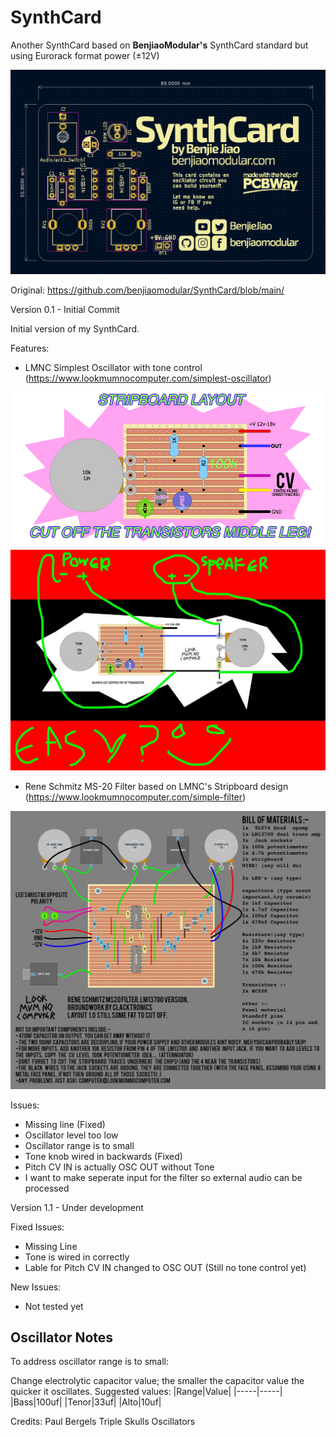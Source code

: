 # SynthCard
Another SynthCard based on **BenjiaoModular's** SynthCard standard but using Eurorack format power (±12V)

![SynthCard](Images/synthcard-dimensions.png)

Original: https://github.com/benjiaomodular/SynthCard/blob/main/

Version 0.1 - Initial Commit

Initial version of my SynthCard. 

Features:
- LMNC Simplest Oscillator with tone control (https://www.lookmumnocomputer.com/simplest-oscillator)

![Synthcard](Images/SUPER+SIMPLE+OSCILLATOR.png)
![Synthcard](Images/SIMPLE+OSCILLATOR+SCHEMATIC.jpeg)

- Rene Schmitz MS-20 Filter based on LMNC's Stripboard design (https://www.lookmumnocomputer.com/simple-filter)

![SynthCard](Images/MS20-Stripboard.jpeg)

Issues:
- Missing line (Fixed)
- Oscillator level too low
- Oscillator range is to small
- Tone knob wired in backwards (Fixed)
- Pitch CV IN is actually OSC OUT without Tone
- I want to make seperate input for the filter so external audio can be processed



Version 1.1 - Under development

Fixed Issues:
- Missing Line
- Tone is wired in correctly
- Lable for Pitch CV IN changed to OSC OUT (Still no tone control yet)

New Issues:
- Not tested yet

## Oscillator Notes
To address oscillator range is to small:

Change electrolytic capacitor value; the smaller the capacitor value the quicker it oscillates.
Suggested values:
|Range|Value|
|-----|-----|
|Bass|100uf|
|Tenor|33uf|
|Alto|10uf|

Credits: Paul Bergels Triple Skulls Oscillators